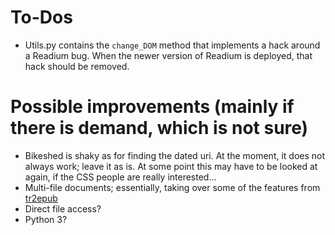 # To-Dos

* Utils.py contains the `change_DOM` method that implements a hack around a Readium bug. When the newer version of Readium is deployed, that hack should be removed.


# Possible improvements (mainly if there is demand, which is not sure)

* Bikeshed is shaky as for finding the dated uri. At the moment, it does not always work; leave it as is. At some point this may have to be looked at again, if the CSS people are really interested...
* Multi-file documents; essentially, taking over some of the features from [tr2epub](https://github.com/iherman/tr2epub)
* Direct file access?
* Python 3?

